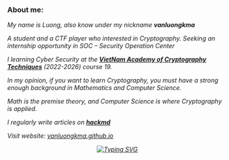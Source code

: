 ### About me:

_My name is Luong, also know under my nickname **vanluongkma**_

_A student and a CTF player who interested in Cryptography. Seeking an internship opportunity in SOC – Security Operation Center_
 
_I learning Cyber Security at the [**VietNam Academy of Cryptography Techniques**](https://actvn.edu.vn/) (2022-2026) course 19._ 
 
_In my opinion, if you want to learn Cryptography, you must have a strong enough background in Mathematics and Computer Science._ 
 
_Math is the premise theory, and Computer Science is where Cryptography is applied._

_I regularly write articles on [**hackmd**](https://hackmd.io/@vanluongkma)_
  
_Visit website: [vanluongkma.github.io](https://vanluongkma.github.io/)_

<div align="center">
  
_[![Typing SVG](https://readme-typing-svg.herokuapp.com?font=Cambria&color=%231B0EF7&center=true&vCenter=true&lines=%3C%2F+With+%E2%9D%A4%EF%B8%8Ffrom+KMA+in+VIETNAM+%5C%3E&speed=0.5)](https://git.io/typing-svg)_

</div>


